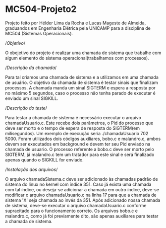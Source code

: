 MC504-Projeto2
==============

Projeto feito por Hélder Lima da Rocha e Lucas Mageste de Almeida, graduandos em Engenharia Elétrica pela UNICAMP para a disciplina de MC504 (Sistemas Operacionais).


/*Objetivo*/

O obejetivo do projeto é realizar uma chamada de sistema que
trabalhe com algum elemento do sistema operacional(trabalhamos com
processos).

/*Descrição da chamada*/

Para tal criamos uma chamada de sistema e a utilizamos em uma
chamada de usuário. O objetivo da chamada de sistema é testar
sinais que finalizam processos. A chamada manda um sinal SIGTERM 
e espera a resposta por no máximo 5 segundos, caso o processo
não tenha parado de executar é enviado um sinal SIGKILL.

/*Descrição do teste*/

Para testar a chamada de sistema é necessário executar o arquivo
chamadaUsuario.c. Este recebe dois parâmetros, o Pid do processo 
que deve ser morto e o tempo de espera de resposta do SIGTERM(em milisegundos).
Um exemplo de execução seria ./chamadaUsuario 702 5000.
Foram utilizados dois códigos auxiliares, bobo.c e malandro.c, ambos
devem ser executados em background e devem ter seu Pid enviado na
chamada de usuario. O processo referente a bobo.c deve ser morto
pelo SIGTERM, já malandro.c tem um tratador para este sinal e será
finalizado apenas quando o SIGKILL for enviado.

/*Instalação dos arquivos*/

O arquivo chamadaSistema.c deve ser adicionado às chamadas padrão de sistema do linux no kernel com índice 351.
Caso já exista uma chamada com tal índice, ou deseja-se adicionar a chamada em outro índice, deve-se modificar o arquivo chamadaUsuario.c na linha 17 para que a chamada de sistema 'X' seja chamada ao invés da 351.
Após adicionado nossa chamada de sistema, deve-se executar o arquivo chamadaUsuario.c conforme supracitado para o funcionamento correto.
Os arquivos bobo.c e malandro.c, como já foi previamente dito, são apenas auxiliares para testar a chamada de sistema.

